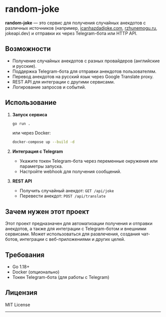 # random-joke

**random-joke** — это сервис для получения случайных анекдотов с различных источников (например, [icanhazdadjoke.com](https://icanhazdadjoke.com), [rzhunemogu.ru](http://rzhunemogu.ru), jokeapi.dev) и отправки их через Telegram-бота или HTTP API.

## Возможности

- Получение случайных анекдотов с разных провайдеров (английские и русские).
- Поддержка Telegram-бота для отправки анекдотов пользователям.
- Перевод анекдотов на русский язык через Google Translate proxy.
- REST API для интеграции с другими сервисами.
- Логирование запросов и событий.

## Использование

1. **Запуск сервиса**
   ```sh
   go run .
   ```
   или через Docker:
   ```sh
   docker-compose up --build -d
   ```

2. **Интеграция с Telegram**
   - Укажите токен Telegram-бота через переменные окружения или параметры запуска.
   - Настройте webhook для получения сообщений.

3. **REST API**
   - Получить случайный анекдот: `GET /api/joke`
   - Перевести анекдот: `POST /api/translate`

## Зачем нужен этот проект

Этот проект предназначен для автоматизации получения и отправки анекдотов, а также для интеграции с Telegram-ботом и внешними сервисами. Может использоваться для развлечения, создания чат-ботов, интеграции с веб-приложениями и других целей.

## Требования

- Go 1.18+
- Docker (опционально)
- Токен Telegram-бота (для работы с Telegram)

## Лицензия

MIT License

---
